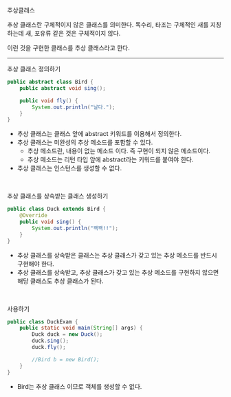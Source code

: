 추상클래스

추상 클래스란 구체적이지 않은 클래스를 의미한다. 독수리, 타조는 구체적인 새를 지칭하는데 새, 포유류 같은 것은 구체적이지 않다.

이런 것을 구현한 클래스를 추상 클래스라고 한다.


---


추상 클래스 정의하기
```java
public abstract class Bird {
    public abstract void sing();

    public void fly() {
        System.out.println("날다.");
    }
}
```
- 추상 클래스는 클래스 앞에 abstract 키워드를 이용해서 정의한다.
- 추상 클래스는 미완성의 추상 메소드를 포함할 수 있다.
  - 추상 메소드란, 내용이 없는 메소드 이다. 즉 구현이 되지 않은 메소드이다.
  - 추상 메소드는 리턴 타입 앞에 abstract라는 키워드를 붙여야 한다.
- 추상 클래스는 인스턴스를 생성할 수 없다.


&nbsp;

추상 클래스를 상속받는 클래스 생성하기
```java
public class Duck extends Bird {
    @Override
    public void sing() {
        System.out.println("꽥꽥!!");
    }
}
```
- 추상 클래스를 상속받은 클래스는 추상 클래스가 갖고 있는 추상 메소드를 반드시 구현해야 한다.
- 추상 클래스를 상속받고, 추상 클래스가 갖고 있는 추상 메소드를 구현하지 않으면 해당 클래스도 추상 클래스가 된다.


&nbsp;

사용하기
```java
public class DuckExam { 
    public static void main(String[] args) {
        Duck duck = new Duck();
        duck.sing();
        duck.fly();

        //Bird b = new Bird();
    }   
}
```
- Bird는 추상 클래스 이므로 객체를 생성할 수 없다.